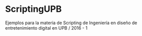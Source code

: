 # ScriptingUPB
Ejemplos para la materia de Scripting de Ingeniería en diseño de entretenimiento digital en UPB / 2016 - 1

